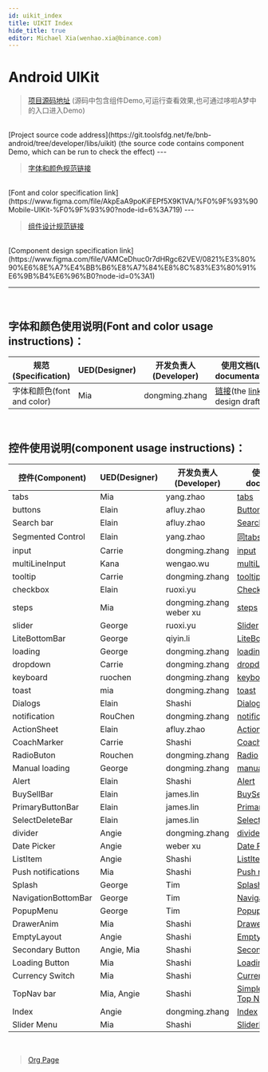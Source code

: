 ```yaml
---
id: uikit_index
title: UIKIT Index
hide_title: true
editor: Michael Xia(wenhao.xia@binance.com) 
---
```


# Android UIKit

>[项目源码地址](https://git.toolsfdg.net/fe/bnb-android/tree/developer/libs/uikit) (源码中包含组件Demo,可运行查看效果,也可通过哆啦A梦中的入口进入Demo)
<br/>
[Project source code address](https://git.toolsfdg.net/fe/bnb-android/tree/developer/libs/uikit) (the source code contains component Demo, which can be run to check the effect)
---

>[字体和颜色规范链接](https://www.figma.com/file/AkpEaA9poKiFEPf5X9K1VA/%F0%9F%93%90Mobile-UIKit-%F0%9F%93%90?node-id=6%3A719)
<br/>
[Font and color specification link](https://www.figma.com/file/AkpEaA9poKiFEPf5X9K1VA/%F0%9F%93%90Mobile-UIKit-%F0%9F%93%90?node-id=6%3A719)
---

>[组件设计规范链接](https://www.figma.com/file/VAMCeDhuc0r7dHRgc62VEV/0821%E3%80%90%E6%8E%A7%E4%BB%B6%E8%A7%84%E8%8C%83%E3%80%91%E6%9B%B4%E6%96%B0?node-id=0%3A1) 
<br/>
[Component design specification link](https://www.figma.com/file/VAMCeDhuc0r7dHRgc62VEV/0821%E3%80%90%E6%8E%A7%E4%BB%B6%E8%A7%84%E8%8C%83%E3%80%91%E6%9B%B4%E6%96%B0?node-id=0%3A1)

---
<br/>

## 字体和颜色使用说明(Font and color usage instructions)：

规范(Specification)|UED(Designer)|开发负责人(Developer)|使用文档(Use documentation)
-|-|-|-
字体和颜色(font and color)| Mia|dongming.zhang|[链接](https://confluence.toolsfdg.net/pages/viewpage.action?pageId=45733277)(the [link](https://confluence.toolsfdg.net/pages/viewpage.action?pageId=45733277) of design draft)

<br/>

## 控件使用说明(component usage instructions)：

控件(Component)|UED(Designer)|开发负责人(Developer)|使用文档(Use documentation)
-|-|-|-|
tabs|Mia|yang.zhao|[tabs](https://confluence.toolsfdg.net/display/Technology/BNCTabLayout)
buttons|Elain|afluy.zhao|[Button](https://confluence.toolsfdg.net/display/Technology/Button)
Search bar|Elain|afluy.zhao|[SearchBar](https://confluence.toolsfdg.net/display/Technology/SearchBar)
Segmented Control|Elain|yang.zhao|[同tabs](https://confluence.toolsfdg.net/display/Technology/BNCTabLayout)
input|Carrie|dongming.zhang|[input](https://confluence.toolsfdg.net/display/Technology/Input)
multiLineInput|Kana|wengao.wu|[multiLineInput](https://confluence.toolsfdg.net/display/Technology/BNCMultiLineInputText)
tooltip|Carrie|dongming.zhang|[tooltip](https://confluence.toolsfdg.net/display/Technology/ToolTip)
checkbox|Elain|ruoxi.yu|[CheckBox](https://confluence.toolsfdg.net/display/Technology/CheckBox)
steps|Mia|dongming.zhang weber xu|[steps](https://confluence.toolsfdg.net/display/Technology/Steps)
slider|George|ruoxi.yu|[Slider](https://confluence.toolsfdg.net/display/Technology/Slider)
LiteBottomBar|George|qiyin.li|[LiteBottomBar](https://confluence.toolsfdg.net/display/Technology/LiteBottomBar)
loading|George|dongming.zhang|[loading](https://confluence.toolsfdg.net/display/Technology/Loading)
dropdown|Carrie|dongming.zhang|[dropdown](https://confluence.toolsfdg.net/display/Technology/Dropdown)
keyboard|ruochen|dongming.zhang|[keyboard](https://confluence.toolsfdg.net/display/Technology/Keyboard)
toast|mia|dongming.zhang|[toast](https://confluence.toolsfdg.net/display/Technology/Toast)
Dialogs|Elain|Shashi|[Dialogs](https://confluence.toolsfdg.net/display/Technology/Dialogs+-+BNBOkDialog)
notification|RouChen|dongming.zhang|[notification](https://confluence.toolsfdg.net/pages/viewpage.action?pageId=50496472)
ActionSheet|Elain|afluy.zhao|[ActionSheet](https://confluence.toolsfdg.net/display/Technology/ActionSheet)
CoachMarker|Carrie|Shashi|[CoachMarker](https://confluence.toolsfdg.net/display/Technology/CoachMarker)
RadioButon|Rouchen|dongming.zhang|[Radio](https://confluence.toolsfdg.net/display/Technology/Radio)
Manual loading|George|dongming.zhang|[manual loading](https://confluence.toolsfdg.net/pages/viewpage.action?pageId=50503461)
Alert|Elain|Shashi|[Alert](https://confluence.toolsfdg.net/display/Technology/Alert)
BuySellBar|Elain|james.lin|[BuySellBar](https://confluence.toolsfdg.net/display/Technology/Buy+Sell+Bar)
PrimaryButtonBar|Elain|james.lin|[PrimaryButtonBar](https://confluence.toolsfdg.net/display/Technology/Primary+Button+Bar)
SelectDeleteBar|Elain|james.lin|[SelectDeleteBar](https://confluence.toolsfdg.net/display/Technology/SelectDeleteBar)
divider|Angie|dongming.zhang|[divider](https://confluence.toolsfdg.net/display/Technology/Divider)
Date Picker|Angie|weber xu|[Date Picker](https://confluence.toolsfdg.net/display/Technology/Date+Picker)
ListItem|Angie|Shashi|[ListItem](https://confluence.toolsfdg.net/display/Technology/Listitems)
Push notifications|Mia|Shashi|[Push notification](https://confluence.toolsfdg.net/display/Technology/Push+notification)
Splash|George|Tim|[Splash](https://confluence.toolsfdg.net/display/Technology/Splash)
NavigationBottomBar|George|Tim|[NavigationBottomBar](https://confluence.toolsfdg.net/display/Technology/NavigationBottomBar)
PopupMenu|George|Tim|[PopupMenu](https://confluence.toolsfdg.net/display/Technology/PopupMenu)
DrawerAnim|Mia|Shashi|[DrawerAnim](https://confluence.toolsfdg.net/display/Technology/DrawerLayoutAnim)
EmptyLayout|Angie|Shashi|[EmptyPage](https://confluence.toolsfdg.net/pages/viewpage.action?pageId=56295645)
Secondary Button|Angie, Mia|Shashi|[SecondaryButton](https://confluence.toolsfdg.net/display/Technology/SecondaryButton)
Loading Button|Mia|Shashi|[Loading button](https://confluence.toolsfdg.net/pages/resumedraft.action?draftId=56308462&draftShareId=1d2fbc49-2199-401e-b7cd-eaab849bd991&)
Currency Switch|Mia|Shashi|[Currency Switch](https://confluence.toolsfdg.net/display/Technology/CurrencySwitch)
TopNav bar|Mia, Angie|Shashi|[Simple Nav bar](https://confluence.toolsfdg.net/display/Technology/Simple+Navigation+bar)<br/>[Top Navbar](https://confluence.toolsfdg.net/display/Technology/Top+Navigation+bar)
Index|Angie|dongming.zhang|[Index](https://confluence.toolsfdg.net/display/Technology/Index)
Slider Menu|Mia|Shashi|[SliderMenu](https://confluence.toolsfdg.net/display/Technology/Slider+Menu)

<br/>

>[Org Page](https://confluence.toolsfdg.net/pages/viewpage.action?spaceKey=Technology&title=Android-UIKit)

